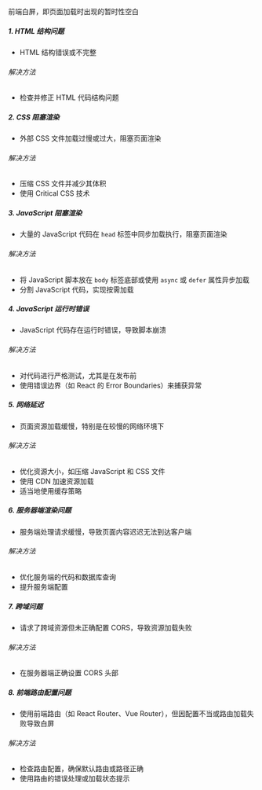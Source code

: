前端白屏，即页面加载时出现的暂时性空白

##### 1. HTML 结构问题

- HTML 结构错误或不完整

###### 解决方法

- 检查并修正 HTML 代码结构问题

##### 2. CSS 阻塞渲染

- 外部 CSS 文件加载过慢或过大，阻塞页面渲染

###### 解决方法

- 压缩 CSS 文件并减少其体积
- 使用 Critical CSS 技术

##### 3. JavaScript 阻塞渲染

- 大量的 JavaScript 代码在 `head` 标签中同步加载执行，阻塞页面渲染

###### 解决方法

- 将 JavaScript 脚本放在 `body` 标签底部或使用 `async` 或 `defer` 属性异步加载
- 分割 JavaScript 代码，实现按需加载

##### 4. JavaScript 运行时错误

- JavaScript 代码存在运行时错误，导致脚本崩溃

###### 解决方法

- 对代码进行严格测试，尤其是在发布前
- 使用错误边界（如 React 的 Error Boundaries）来捕获异常

##### 5. 网络延迟

- 页面资源加载缓慢，特别是在较慢的网络环境下

###### 解决方法

- 优化资源大小，如压缩 JavaScript 和 CSS 文件
- 使用 CDN 加速资源加载
- 适当地使用缓存策略

##### 6. 服务器端渲染问题

- 服务端处理请求缓慢，导致页面内容迟迟无法到达客户端

###### 解决方法

- 优化服务端的代码和数据库查询
- 提升服务端配置

##### 7. 跨域问题

- 请求了跨域资源但未正确配置 CORS，导致资源加载失败

###### 解决方法

- 在服务器端正确设置 CORS 头部

##### 8. 前端路由配置问题

- 使用前端路由（如 React Router、Vue Router），但因配置不当或路由加载失败导致白屏

###### 解决方法

- 检查路由配置，确保默认路由或路径正确
- 使用路由的错误处理或加载状态提示
